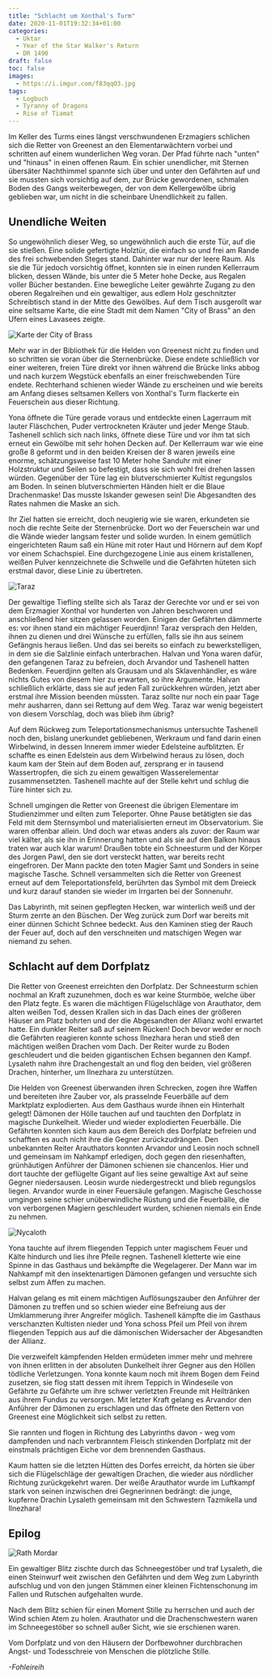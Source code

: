 ```yaml
---
title: "Schlacht um Xonthal's Turm"
date: 2020-11-01T19:32:34+01:00
categories:
  - Uktar
  - Year of the Star Walker's Return
  - DR 1490
draft: false
toc: false
images:
  - https://i.imgur.com/f83qqO3.jpg
tags: 
  - Logbuch
  - Tyranny of Dragons
  - Rise of Tiamat
---
```


Im Keller des Turms eines längst verschwundenen Erzmagiers schlichen sich die Retter von Greenest an den Elementarwächtern vorbei und schritten auf einem wunderlichen Weg voran. Der Pfad führte nach "unten" und "hinaus" in einen offenen Raum. Ein schier unendlicher, mit Sternen übersäter Nachthimmel spannte sich über und unter den Gefährten auf und sie mussten sich vorsichtig auf dem, zur Brücke gewordenen, schmalen Boden des Gangs weiterbewegen, der von dem Kellergewölbe übrig geblieben war, um nicht in die scheinbare Unendlichkeit zu fallen.

## Unendliche Weiten

So ungewöhnlich dieser Weg, so ungewöhnlich auch die erste Tür, auf die sie stießen. Eine solide gefertigte Holztür, die einfach so und frei am Rande des frei schwebenden Steges stand. Dahinter war nur der leere Raum. Als sie die Tür jedoch vorsichtig öffnet, konnten sie in einen runden Kellerraum blicken, dessen Wände, bis unter die 5 Meter hohe Decke, aus Regalen voller Bücher bestanden. Eine bewegliche Leiter gewährte Zugang zu den oberen Regalreihen und ein  gewaltiger, aus edlem Holz geschnitzter Schreibtisch stand in der Mitte des Gewölbes. Auf dem Tisch ausgerollt war eine seltsame Karte, die eine Stadt mit dem Namen "City of Brass" an den Ufern eines Lavasees zeigte. 

![Karte der City of Brass](https://i.imgur.com/S41Eo5c.jpg)

Mehr war in der Bibliothek für die Helden von Greenest nicht zu finden und so schritten sie voran über die Sternenbrücke. Diese endete schließlich vor einer weiteren, freien Türe direkt vor ihnen während die Brücke links abbog und nach kurzem Wegstück ebenfalls an einer freischwebenden Türe endete. Rechterhand schienen wieder Wände zu erscheinen und wie bereits am Anfang dieses seltsamen Kellers von Xonthal's Turm flackerte ein Feuerschein aus dieser Richtung.

Yona öffnete die Türe gerade voraus und entdeckte einen Lagerraum mit lauter Fläschchen, Puder vertrockneten Kräuter und jeder Menge Staub. Tashenell schlich sich nach links, öffnete diese Türe und vor ihm tat sich erneut ein Gewölbe mit sehr hohen Decken auf. Der Kellerraum war wie eine große 8 geformt und in den beiden Kreisen der 8 waren jeweils eine enorme, schätzungsweise fast 10 Meter hohe Sanduhr mit einer Holzstruktur und Seilen so befestigt, dass sie sich wohl frei drehen lassen würden. Gegenüber der Türe lag ein blutverschmierter Kultist regungslos am Boden. In seinen blutverschmierten Händen hielt er die Blaue Drachenmaske! Das musste Iskander gewesen sein! Die Abgesandten des Rates nahmen die Maske an sich.

Ihr Ziel hatten sie erreicht, doch neugierig wie sie waren, erkundeten sie noch die rechte Seite der Sternenbrücke. Dort wo der Feuerschein war und die Wände wieder langsam fester und solide wurden. In einem gemütlich eingerichteten Raum saß ein Hüne mit roter Haut und Hörnern auf dem Kopf vor einem Schachspiel. Eine durchgezogene Linie aus einem kristallenen, weißen Pulver kennzeichnete die Schwelle und die Gefährten hüteten sich erstmal davor, diese Linie zu übertreten.

![Taraz](https://i.imgur.com/3N0Oj4f.png)

Der gewaltige Tiefling stellte sich als Taraz der Gerechte vor und er sei von dem Erzmagier Xonthal vor hunderten von Jahren beschworen und anschließend hier sitzen gelassen worden. Einigen der Gefährten dämmerte es: vor ihnen stand ein mächtiger Feuerdjinn! Taraz versprach den Helden, ihnen zu dienen und drei Wünsche zu erfüllen, falls sie ihn aus seinem Gefängnis heraus ließen. Und das sei bereits so einfach zu bewerkstelligen, in dem sie die Salzlinie einfach unterbrachen. Halvan und Yona waren dafür, den gefangenen Taraz zu befreien, doch Arvandor und Tashenell hatten Bedenken. Feuerdjinn gelten als Grausam und als Sklavenhändler, es wäre nichts Gutes von diesem hier zu erwarten, so ihre Argumente. Halvan schließlich erklärte, dass sie auf jeden Fall zurückkehren würden, jetzt aber erstmal ihre Mission beenden müssten. Taraz sollte nur noch ein paar Tage mehr ausharren, dann sei Rettung auf dem Weg. Taraz war wenig begeistert von diesem Vorschlag, doch was blieb ihm übrig?

Auf dem Rückweg zum Teleportationsmechanismus untersuchte Tashenell noch den, bislang unerkundet gebliebenen, Werkraum und fand darin einen Wirbelwind, in dessen Innerem immer wieder Edelsteine aufblitzten. Er schaffte es einen Edelstein aus dem Wirbelwind heraus zu lösen, doch kaum kam der Stein auf dem Boden auf, zersprang er in tausend Wassertropfen, die sich zu einem gewaltigen Wasserelementar zusammensetzten. Tashenell machte auf der Stelle kehrt und schlug die Türe hinter sich zu.

Schnell umgingen die Retter von Greenest die übrigen Elementare im Studienzimmer und eilten zum Teleporter. Ohne Pause betätigten sie das Feld mit dem Sternsymbol und materialisierten erneut im Observatorium. Sie waren offenbar allein. Und doch war etwas anders als zuvor: der Raum war viel kälter, als sie ihn in Erinnerung hatten und als sie auf den Balkon hinaus traten war auch klar warum! Draußen tobte ein Schneesturm und der Körper des Jorgen Pawl, den sie dort versteckt hatten, war bereits recht eingefroren. Der Mann packte den toten Magier Samt und Sonders in seine magische Tasche. Schnell versammelten sich die Retter von Greenest erneut auf dem Teleportationsfeld, berührten das Symbol mit dem Dreieck und kurz darauf standen sie wieder im Irrgarten bei der Sonnenuhr.

Das Labyrinth, mit seinen gepflegten Hecken, war winterlich weiß und der Sturm zerrte an den Büschen. Der Weg zurück zum Dorf war bereits mit einer dünnen Schicht Schnee bedeckt. Aus den Kaminen stieg der Rauch der Feuer auf, doch auf den verschneiten und matschigen Wegen war niemand zu sehen.

## Schlacht auf dem Dorfplatz

Die Retter von Greenest erreichten den Dorfplatz. Der Schneesturm schien nochmal an Kraft zuzunehmen, doch es war keine Sturmböe, welche über den Platz fegte. Es waren die mächtigen Flügelschläge von Arauthator, dem alten weißen Tod, dessen Krallen sich in das Dach eines der größeren Häuser am Platz bohrten und der die Abgesandten der Allianz wohl erwartet hatte. Ein dunkler Reiter saß auf seinem Rücken! Doch bevor weder er noch die Gefährten reagieren konnte schoss Ilnezhara heran und stieß den mächtigen weißen Drachen vom Dach. Der Reiter wurde zu Boden geschleudert und die beiden gigantischen Echsen begannen den Kampf. Lysaleth nahm ihre Drachengestalt an und flog den beiden, viel größeren Drachen, hinterher, um Ilnezhara zu unterstützen.

Die Helden von Greenest überwanden ihren Schrecken, zogen ihre Waffen und bereiteten ihre Zauber vor, als prasselnde Feuerbälle auf dem Marktplatz explodierten. Aus dem Gasthaus wurde ihnen ein Hinterhalt gelegt! Dämonen der Hölle tauchen auf und tauchten den Dorfplatz in magische Dunkelheit. Wieder und wieder explodierten Feuerbälle. Die Gefährten konnten sich kaum aus dem Bereich des Dorfplatz befreien und schafften es auch nicht ihre die Gegner zurückzudrängen. Den unbekannten Reiter Arauthators konnten Arvandor und Leosin noch schnell und gemeinsam im Nahkampf erledigen, doch gegen den riesenhaften, grünhäutigen Anführer der Dämonen schienen sie chancenlos. Hier und dort tauchte der geflügelte Gigant auf lies seine gewaltige Axt auf seine Gegner niedersausen. Leosin wurde niedergestreckt und blieb regungslos liegen. Arvandor wurde in einer Feuersäule gefangen. Magische Geschosse umgingen seine schier unüberwindliche Rüstung und die Feuerbälle, die von verborgenen Magiern geschleudert wurden, schienen niemals ein Ende zu nehmen.

![Nycaloth](https://i.imgur.com/clK3rJU.png)

Yona tauchte auf ihrem fliegenden Teppich unter magischem Feuer und Kälte hindurch und lies ihre Pfeile regnen. Tashenell kletterte wie eine Spinne in das Gasthaus und bekämpfte die Wegelagerer. Der Mann war im Nahkampf mit den insektenartigen Dämonen gefangen und versuchte sich selbst zum Affen zu machen.

Halvan gelang es mit einem mächtigen Auflösungszauber den Anführer der Dämonen zu treffen und so schien wieder eine Befreiung aus der Umklammerung ihrer Angreifer möglich. Tashenell kämpfte die im Gasthaus verschanzten Kultisten nieder und Yona schoss Pfeil um Pfeil von ihrem fliegenden Teppich aus auf die dämonischen Widersacher der Abgesandten der Allianz.

Die verzweifelt kämpfenden Helden ermüdeten immer mehr und mehrere von ihnen erlitten in der absoluten Dunkelheit ihrer Gegner aus den Höllen tödliche Verletzungen. Yona konnte kaum noch mit ihrem Bogen dem Feind zusetzen, sie flog statt dessen mit ihrem Teppich in Windeseile von Gefährte zu Gefährte um ihre schwer verletzten Freunde mit Heiltränken aus ihrem Fundus zu versorgen. Mit letzter Kraft gelang es Arvandor den Anführer der Dämonen zu erschlagen und das öffnete den Rettern von Greenest eine Möglichkeit sich selbst zu retten.

Sie rannten und flogen in Richtung des Labyrinths davon - weg vom dampfenden und nach verbranntem Fleisch stinkenden Dorfplatz mit der einstmals prächtigen Eiche vor dem brennenden Gasthaus.

Kaum hatten sie die letzten Hütten des Dorfes erreicht, da hörten sie über sich die Flügelschläge der gewaltigen Drachen, die wieder aus nördlicher Richtung zurückgekehrt waren. Der weiße Arauthator wurde im Luftkampf stark von seinen inzwischen drei Gegnerinnen bedrängt: die junge, kupferne Drachin Lysaleth gemeinsam mit den Schwestern Tazmikella und Ilnezhara!

## Epilog

![Rath Mordar](https://i.imgur.com/GBQhmvT.png)

Ein gewaltiger Blitz zischte durch das Schneegestöber und traf Lysaleth, die einen Steinwurf weit zwischen den Gefährten und dem Weg zum Labyrinth aufschlug und von den jungen Stämmen einer kleinen Fichtenschonung im Fallen und Rutschen aufgehalten wurde.

Nach dem Blitz schien für einen Moment Stille zu herrschen und auch der Wind schien Atem zu holen. Arauthator und die Drachenschwestern waren im Schneegestöber so schnell außer Sicht, wie sie erschienen waren.

Vom Dorfplatz und von den Häusern der Dorfbewohner durchbrachen Angst- und Todesschreie von Menschen die plötzliche Stille. 

_-Fohleireih_
